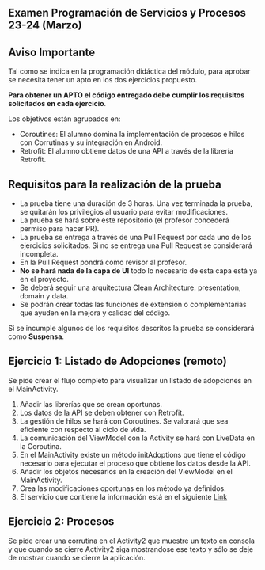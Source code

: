 ## Examen Programación de Servicios y Procesos 23-24 (Marzo)

## Aviso Importante

Tal como se indica en la programación didáctica del módulo, para aprobar se necesita tener un apto
en los dos ejercicios propuesto.

**Para obtener un APTO el código entregado debe cumplir los requisitos solicitados en cada
ejercicio**.

Los objetivos están agrupados en:

- Coroutines: El alumno domina la implementación de procesos e hilos con Corrutinas y su integración
  en Android.
- Retrofit: El alumno obtiene datos de una API a través de la librería Retrofit.

## Requisitos para la realización de la prueba

- La prueba tiene una duración de 3 horas. Una vez terminada la prueba, se quitarán los privilegios
  al usuario para evitar modificaciones.
- La prueba se hará sobre este repositorio (el profesor concederá permiso para hacer PR).
- La prueba se entrega a través de una Pull Request por cada uno de los ejercicios solicitados. Si
  no se entrega una Pull Request se considerará incompleta.
- En la Pull Request pondrá como revisor al profesor.
- **No se hará nada de la capa de UI** todo lo necesario de esta capa está ya en el proyecto.
- Se deberá seguir una arquitectura Clean Architecture: presentation, domain y data.
- Se podrán crear todas las funciones de extensión o complementarias que ayuden en la mejora y
  calidad del código.

Si se incumple algunos de los requisitos descritos la prueba se considerará como **Suspensa**.

## Ejercicio 1: Listado de Adopciones (remoto)

Se pide crear el flujo completo para visualizar un listado de adopciones en el MainActivity.

1. Añadir las librerías que se crean oportunas.
2. Los datos de la API se deben obtener con Retrofit.
3. La gestión de hilos se hará con Coroutines. Se valorará que sea eficiente con respecto al ciclo
   de vida.
4. La comunicación del ViewModel con la Activity se hará con LiveData en la Coroutina.
5. En el MainActivity existe un método initAdoptions que tiene el código necesario para ejecutar el
   proceso que obtiene los datos desde la API.
6. Añadir los objetos necesarios en la creación del ViewModel en el MainActivity.
7. Crea las modificaciones oportunas en los método ya definidos.
8. El servicio que contiene la información está en el
   siguiente [Link](https://huellas.sitehub.es/api/v1/adoptions.json)

## Ejercicio 2: Procesos

Se pide crear una corrutina en el Activity2 que muestre un texto en consola y que cuando se cierre
Activity2 siga mostrandose ese texto y sólo se deje de mostrar cuando se cierre la aplicación.


